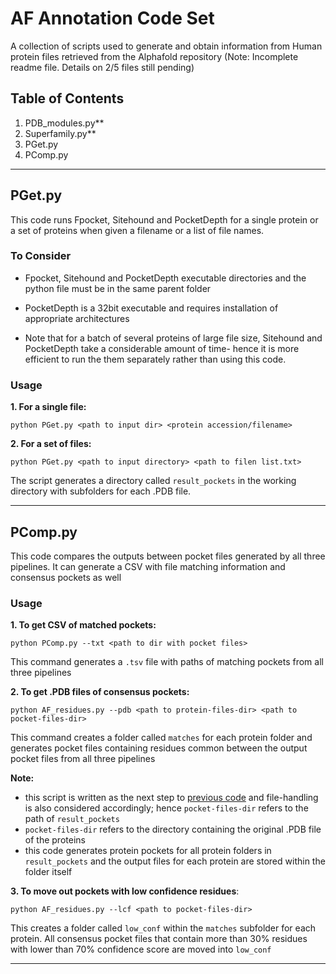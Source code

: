 # AF Annotation Code Set
A collection of scripts used to generate and obtain information from Human protein files retrieved from the Alphafold repository
(Note: Incomplete readme file. Details on 2/5 files still pending)

## Table of Contents
1. PDB_modules.py** 
2. Superfamily.py**
3. PGet.py
4. PComp.py

---

## PGet.py
This code runs Fpocket, Sitehound and PocketDepth for a single protein or a set of proteins when given a filename or a list of file names.

### To Consider 
- Fpocket, Sitehound and PocketDepth executable directories and the python file must be in the same parent folder
- PocketDepth is a 32bit executable and requires installation of appropriate architectures
  
- Note that for a batch of several proteins of large file size, Sitehound and PocketDepth take a considerable amount of time- hence it is more efficient to run the them separately rather than using this code.

### Usage
**1. For a single file:**
```
python PGet.py <path to input dir> <protein accession/filename>
```

**2. For a set of files:**
```
python PGet.py <path to input directory> <path to filen list.txt>
```

The script generates a directory called `result_pockets` in the working directory with subfolders for each .PDB file.

---

## PComp.py
This code compares the outputs between pocket files generated by all three pipelines. It can  generate a CSV with file matching information and consensus pockets as well 

### Usage
**1. To get CSV of matched pockets:**
```
python PComp.py --txt <path to dir with pocket files>
```
This command generates a `.tsv` file with paths of matching pockets from all three pipelines

**2. To get .PDB files of consensus pockets:** 
```
python AF_residues.py --pdb <path to protein-files-dir> <path to pocket-files-dir>
```
This command creates a folder called `matches` for each protein folder and generates pocket files containing residues common between the output pocket files from all three pipelines

**Note:**
- this script is written as the next step to [previous code](#PGet.py) and file-handling is also considered accordingly; hence `pocket-files-dir` refers to the path of `result_pockets` 
- `pocket-files-dir` refers to the directory containing the original .PDB file of the proteins
- this code generates protein pockets for all protein folders in `result_pockets` and the output  files for each protein are stored within the folder itself

**3. To move out pockets with low confidence residues**:
```
python AF_residues.py --lcf <path to pocket-files-dir>
```

This creates a folder called `low_conf` within the `matches` subfolder for each protein. All consensus pocket files that contain more than 30% residues with lower than 70% confidence score are moved into `low_conf`

---
